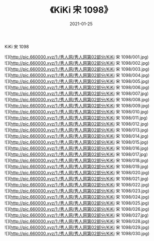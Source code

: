 ﻿---
layout: post
title:  《KiKi 宋 1098》
date:   2021-01-25
img: http://pic.660000.xyz/1:/秀人网/秀人网第02部分/KiKi 宋 1098/000.jpg
categories: [美女, 清纯, 唯美]
---

KiKi 宋 1098

  ![](http://pic.660000.xyz/1:/秀人网/秀人网第02部分/KiKi 宋 1098/001.jpg) <br> ![](http://pic.660000.xyz/1:/秀人网/秀人网第02部分/KiKi 宋 1098/002.jpg) <br> ![](http://pic.660000.xyz/1:/秀人网/秀人网第02部分/KiKi 宋 1098/003.jpg) <br> ![](http://pic.660000.xyz/1:/秀人网/秀人网第02部分/KiKi 宋 1098/004.jpg) <br> ![](http://pic.660000.xyz/1:/秀人网/秀人网第02部分/KiKi 宋 1098/005.jpg) <br> ![](http://pic.660000.xyz/1:/秀人网/秀人网第02部分/KiKi 宋 1098/006.jpg) <br> ![](http://pic.660000.xyz/1:/秀人网/秀人网第02部分/KiKi 宋 1098/007.jpg) <br> ![](http://pic.660000.xyz/1:/秀人网/秀人网第02部分/KiKi 宋 1098/008.jpg) <br> ![](http://pic.660000.xyz/1:/秀人网/秀人网第02部分/KiKi 宋 1098/009.jpg) <br> ![](http://pic.660000.xyz/1:/秀人网/秀人网第02部分/KiKi 宋 1098/010.jpg) <br> ![](http://pic.660000.xyz/1:/秀人网/秀人网第02部分/KiKi 宋 1098/011.jpg) <br> ![](http://pic.660000.xyz/1:/秀人网/秀人网第02部分/KiKi 宋 1098/012.jpg) <br> ![](http://pic.660000.xyz/1:/秀人网/秀人网第02部分/KiKi 宋 1098/013.jpg) <br> ![](http://pic.660000.xyz/1:/秀人网/秀人网第02部分/KiKi 宋 1098/014.jpg) <br> ![](http://pic.660000.xyz/1:/秀人网/秀人网第02部分/KiKi 宋 1098/015.jpg) <br> ![](http://pic.660000.xyz/1:/秀人网/秀人网第02部分/KiKi 宋 1098/016.jpg) <br> ![](http://pic.660000.xyz/1:/秀人网/秀人网第02部分/KiKi 宋 1098/017.jpg) <br> ![](http://pic.660000.xyz/1:/秀人网/秀人网第02部分/KiKi 宋 1098/018.jpg) <br> ![](http://pic.660000.xyz/1:/秀人网/秀人网第02部分/KiKi 宋 1098/019.jpg) <br> ![](http://pic.660000.xyz/1:/秀人网/秀人网第02部分/KiKi 宋 1098/020.jpg) <br> ![](http://pic.660000.xyz/1:/秀人网/秀人网第02部分/KiKi 宋 1098/021.jpg) <br> ![](http://pic.660000.xyz/1:/秀人网/秀人网第02部分/KiKi 宋 1098/022.jpg) <br> ![](http://pic.660000.xyz/1:/秀人网/秀人网第02部分/KiKi 宋 1098/023.jpg) <br> ![](http://pic.660000.xyz/1:/秀人网/秀人网第02部分/KiKi 宋 1098/024.jpg) <br> ![](http://pic.660000.xyz/1:/秀人网/秀人网第02部分/KiKi 宋 1098/025.jpg) <br> ![](http://pic.660000.xyz/1:/秀人网/秀人网第02部分/KiKi 宋 1098/026.jpg) <br> ![](http://pic.660000.xyz/1:/秀人网/秀人网第02部分/KiKi 宋 1098/027.jpg) <br> ![](http://pic.660000.xyz/1:/秀人网/秀人网第02部分/KiKi 宋 1098/028.jpg) <br> ![](http://pic.660000.xyz/1:/秀人网/秀人网第02部分/KiKi 宋 1098/029.jpg) <br> ![](http://pic.660000.xyz/1:/秀人网/秀人网第02部分/KiKi 宋 1098/030.jpg) <br>